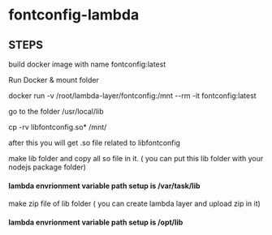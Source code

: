 # fontconfig-lambda

## STEPS

build docker image with name fontconfig:latest

Run Docker & mount folder

docker run -v /root/lambda-layer/fontconfig:/mnt --rm -it fontconfig:latest

go to the folder /usr/local/lib

cp -rv libfontconfig.so* /mnt/

after this you will get .so file related to libfontconfig

make lib folder and copy all so file in it. ( you can put this lib folder with your nodejs package folder)

#### lambda envrionment variable path setup is /var/task/lib

make zip file of lib folder ( you can create lambda layer and upload zip in it)


#### lambda envrionment variable path setup is /opt/lib



